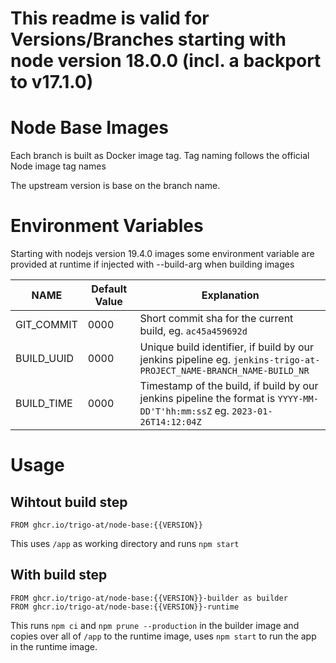 # This readme is valid for Versions/Branches starting with node version 18.0.0 (incl. a backport to v17.1.0)

# Node Base Images

Each branch is built as Docker image tag. 
Tag naming follows the official Node image tag names

The upstream version is base on the branch name.

# Environment Variables

Starting with nodejs version 19.4.0 images some environment variable are provided at runtime if injected with --build-arg when building images

| NAME | Default Value | Explanation |
|------|---------------|-------------|
| GIT_COMMIT | 0000 | Short commit sha for the current build, eg. `ac45a459692d` |
| BUILD_UUID | 0000 | Unique build identifier, if build by our jenkins pipeline eg. `jenkins-trigo-at-PROJECT_NAME-BRANCH_NAME-BUILD_NR` |
| BUILD_TIME | 0000 | Timestamp of the build, if build by our jenkins pipeline the format is `YYYY-MM-DD'T'hh:mm:ssZ` eg. `2023-01-26T14:12:04Z` |


# Usage
## Wihtout build step

```
FROM ghcr.io/trigo-at/node-base:{{VERSION}}
```
This uses `/app` as working directory and runs `npm start`

## With build step
```
FROM ghcr.io/trigo-at/node-base:{{VERSION}}-builder as builder
FROM ghcr.io/trigo-at/node-base:{{VERSION}}-runtime
```
This runs `npm ci` and `npm prune --production` in the builder image and copies over all of `/app` to the runtime image, uses `npm start` to run the app in the runtime image.
